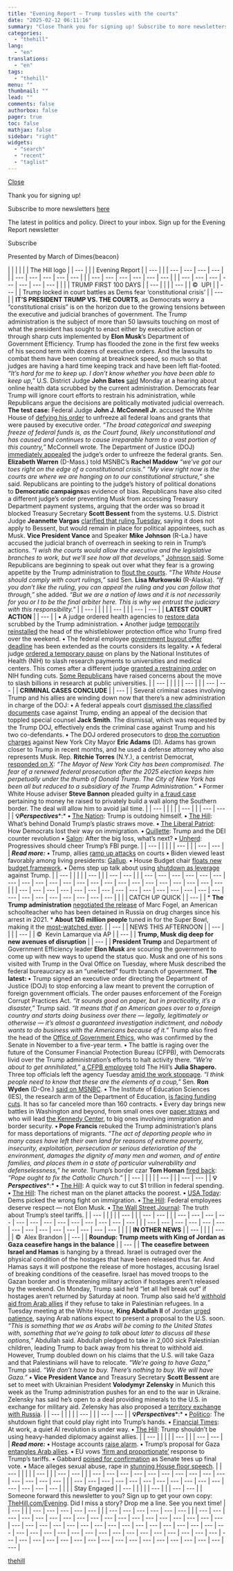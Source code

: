 ```yaml
---
title: "Evening Report — Trump tussles with the courts"
date: "2025-02-12 06:11:16"
summary: "Close Thank you for signing up! Subscribe to more newsletters here The latest in politics and policy. Direct to your inbox. Sign up for the Evening Report newsletter Subscribe 96sup, sub { font-size: 100% !important; } sup { mso-text-raise:10% } sub { mso-text-raise:-10% } Presented by March of Dimes{beacon} Evening..."
categories:
  - "thehill"
lang:
  - "en"
translations:
  - "en"
tags:
  - "thehill"
menu: ""
thumbnail: ""
lead: ""
comments: false
authorbox: false
pager: true
toc: false
mathjax: false
sidebar: "right"
widgets:
  - "search"
  - "recent"
  - "taglist"
---
```


[Close](#sailthru-signup-widget)

Thank you for signing up!

Subscribe to more newsletters [here](http://nxslink.thehill.com/join/7aa/signup)


The latest in politics and policy.
Direct to your inbox.
Sign up for the Evening Report newsletter















Subscribe







Presented by March of Dimes{beacon}

| | | | | | The Hill logo | | --- | | | Evening Report | | --- | | | --- | --- | --- | --- | | | --- | --- | --- | --- | --- | | | --- | --- | --- | --- | --- | --- | | | --- | --- | --- | --- | --- | --- | --- |  | | | TRUMP FIRST 100 DAYS | | --- |  |  | | --- |  | ©  UPI | | --- |  | Trump locked in court battles as Dems fear ‘constitutional crisis’ | | --- |  | **IT’S PRESIDENT TRUMP VS. THE COURTS**, as Democrats worry a “constitutional crisis” is on the horizon due to the growing tensions between the executive and judicial branches of government.    The Trump administration is the subject of more than 50 lawsuits touching on most of what the president has sought to enact either by executive action or through sharp cuts implemented by **Elon Musk**’s Department of Government Efficiency.    Trump has flooded the zone in the first few weeks of his second term with dozens of executive orders. And the lawsuits to combat them have been coming at breakneck speed, so much so that judges are having a hard time keeping track and have been left flat-footed.    *“It’s hard for me to keep up. I don’t know whether you have been able to keep up,”* U.S. District Judge **John Bates** [said](https://thehill.com/regulation/court-battles/5139189-trump-administration-legal-challenges/?email=2bd1ac6da700241a5d265ad2552e521de17fb0a4&emaila=29a3bf909662b52e722ab9fa8cfe64ca&emailb=7d7168def837475e171e85ff6c1d865452fcebe7dfd653fc8df6c0ec1815818f&utm_source=Sailthru&utm_medium=email&utm_campaign=02.11.25EL-News%20Alert-Trump%20courts) Monday at a hearing about online health data scrubbed by the current administration.    Democrats fear Trump will ignore court efforts to restrain his administration, while Republicans argue the decisions are politically motivated judicial overreach.    **The test case:**    Federal Judge **John J. McConnell Jr.** accused the White House of [defying his order](https://thehill.com/regulation/court-battles/5136255-trump-federal-funding-freeze-comply/) to unfreeze all federal loans and grants that were paused by executive order.    *“The broad categorical and sweeping freeze of federal funds is, as the Court found, likely unconstitutional and has caused and continues to cause irreparable harm to a vast portion of this country,”* McConnell wrote.    The Department of Justice (DOJ) [immediately appealed](https://thehill.com/regulation/court-battles/5136833-trump-administration-appeals-order-federal-grants-freeze/) the judge’s order to unfreeze the federal grants.    Sen. **Elizabeth Warren** (D-Mass.) told MSNBC’s **Rachel Maddow** *“we’ve got our toes right on the edge of a constitutional crisis.”*    *“My view right now is the courts are where we are hanging on to our constitutional structure,”* she said.    Republicans are pointing to the judge’s history of political donations to **Democratic campaigns**as evidence of bias.    Republicans have also cited a different judge’s order preventing Musk from accessing Treasury Department payment systems, arguing that the order was so broad it blocked Treasury Secretary **Scott Bessent** from the systems.    U.S. District Judge **Jeannette Vargas** [clarified that ruling Tuesday](https://thehill.com/regulation/court-battles/5138733-judge-ruling-doge-treasury/), saying it does not apply to Bessent, but would remain in place for political appointees, such as Musk.    **Vice President Vance** and Speaker **Mike Johnson** (R-La.) have accused the judicial branch of overreach in seeking to rein in Trump’s actions.    *“I wish the courts would allow the executive and the legislative branches to work, but we’ll see how all that develops,”* [Johnson said](https://thehill.com/homenews/house/5137001-johnson-courts-trump-administration-congress/).    Some Republicans are beginning to speak out over what they fear is a growing appetite by the Trump administration to [flout the courts](https://thehill.com/regulation/court-battles/5138387-mike-rounds-trump-administration-court-rulings/).    *“The White House should comply with court rulings,”* said Sen. **Lisa Murkowski** (R-Alaska).    *“If you don’t like the ruling, you can appeal the ruling and you can follow that through,”* she added. *“But we are a nation of laws and it is not necessarily for you or I to be the final arbiter here. This is why we entrust the judiciary with this responsibility.”* | | --- |  | |  | | --- | | | --- | --- |  | **LATEST COURT ACTION** | | --- |  | **•** A judge ordered health agencies to [restore data](https://thehill.com/regulation/court-battles/5138505-judge-trump-administration-federal-health-agencies-data-restoration/) scrubbed by the Trump administration.    **•** Another judge [temporarily reinstalled](https://thehill.com/regulation/court-battles/5137487-judge-whistleblower-protection-office/?tbref=hp) the head of the whistleblower protection office who Trump fired over the weekend.    **•** The federal employee [government buyout offer deadline](https://thehill.com/regulation/court-battles/5136860-federal-judge-extends-buyout-deadline/) has been extended as the courts considers its legality.    **•** A federal judge [ordered a temporary pause](https://thehill.com/policy/healthcare/5138712-nih-research-funding-pause-trump/) on plans by the National Institutes of Health (NIH) to slash research payments to universities and medical centers. This comes after a different judge [granted a restraining order](https://thehill.com/policy/healthcare/5137047-federal-judge-restrains-nih-research/) on NIH funding cuts. [Some Republicans](https://thehill.com/policy/healthcare/5136846-collins-britt-nih-indirect-cost-cuts/?tbref=hp) have raised concerns about the move to slash billions in research at public universities. | | --- |  | |  | | --- | | | --- | --- |  | **CRIMINAL CASES CONCLUDE** | | --- |  | Several criminal cases involving Trump and his allies are winding down now that there’s a new administration in charge of the DOJ:    **•** A federal appeals court [dismissed the classified documents](https://thehill.com/regulation/court-battles/5138084-mar-a-lago-documents-case-dismissed/) case against Trump, ending an appeal of the decision that toppled special counsel **Jack Smith**. The dismissal, which was requested by the Trump DOJ, effectively ends the criminal case against Trump and his two co-defendants.    **•** The DOJ ordered prosecutors to [drop the corruption charges](https://thehill.com/homenews/5137361-doj-charges-nyc-mayor-eric-adams/?tbref=hp) against New York City Mayor **Eric Adams** (D). Adams has grown closer to Trump in recent months, and he used a defense attorney who also represents Musk.    Rep. **Ritchie Torres** (N.Y.), a centrist Democrat, [responded on X](https://x.com/RitchieTorres/status/1889394529435816362):    *“The Mayor of New York City has been compromised. The fear of a renewed federal prosecution after the 2025 election keeps him perpetually under the thumb of Donald Trump. The City of New York has been all but reduced to a subsidiary of the Trump Administration.”*    **•** Former White House adviser **Steve Bannon** pleaded guilty in [a fraud case](https://thehill.com/regulation/court-battles/5138256-steve-bannon-guilty-plea-border-wall-fraud/) pertaining to money he raised to privately build a wall along the Southern border. The deal will allow him to avoid jail time. | | --- |  | |  | | --- | | | --- | --- |  | **💡*Perspectives****:*  **•** [The Nation](https://www.msn.com/en-us/news/opinion/trump-is-outdoing-himself/ar-AA1yOdZ5): Trump is outdoing himself.  **•** [The Hill](https://thehill.com/homenews/administration/5136667-paper-straw-ban-backlash/): What’s behind Donald Trump’s plastic straws move.  **•** [The Liberal Patriot](https://www.liberalpatriot.com/p/how-democrats-lost-their-way-on-immigration?): How Democrats lost their way on immigration.  **•** [Quillette](https://quillette.com/2025/02/08/trump-and-the-dei-counter-revolution-affirmative-action-civil-rights/): Trump and the DEI counter revolution  **•** [Salon](https://www.salon.com/2025/02/09/after-the-big-loss-whats-next-an-open-letter-to-the-democratic-party/): After the big loss, what’s next?  **•** [Unherd](https://unherd.com/2025/02/progressives-should-cheer-trumps-fbi-purge/): Progressives should cheer Trump’s FBI purge. | | --- |  | |  | | --- | | | --- | --- |  | ***Read more:***  **•** Trump, allies [ramp up attacks](https://thehill.com/homenews/administration/5137035-trump-musk-vance-attack-courts-judges/%5C) on courts  **•** Biden viewed least favorably among living presidents: [Gallup](https://news.gallup.com/poll/656330/obama-best-liked-among-living-presidents-biden-least.aspx).  **•** House Budget chair [floats new budget framework](https://thehill.com/homenews/house/5138239-house-budget-chair-framework-trump-agenda/).  **•** Dems step up talk about using [shutdown as leverage](https://thehill.com/homenews/senate/5137121-democrats-threaten-shutdown-over-trump-musk-efforts/) against Trump. | | --- |  | |  | | --- | | | --- | --- | | | --- | --- | --- | --- | --- | --- | --- | --- | --- | --- | --- | --- | --- | --- | --- | --- | --- | --- | --- | --- | --- | --- | | | --- | --- | --- | --- | --- | --- | --- | --- | --- | --- | --- | --- | --- | --- | --- | --- | --- | --- | --- | --- | --- | --- | --- |  | | | CATCH UP QUICK | | --- |  | * **The Trump administration** [negotiated the release](https://thehill.com/homenews/administration/5138791-trump-russia-detainee-release-fogel/) of Marc Fogel, an American schoolteacher who has been detained in Russia on drug charges since his arrest in 2021. * **About 126 million people** tuned in for the Super Bowl, making it the [most-watched ever](https://variety.com/2025/tv/news/super-bowl-2025-ratings-viewers-1236302721/). | | --- |  | NEWS THIS AFTERNOON | | --- |  |  | | --- |  | ©  Kevin Lamarque via AP | | --- |  | **Trump, Musk dig deep for new avenues of disruption** | | --- |  | **President Trump** and Department of Government Efficiency leader **Elon Musk** are scouring the government to come up with new ways to upend the status quo.    Musk and one of his sons visited with Trump in the Oval Office on Tuesday, where Musk described the federal bureaucracy as an “unelected” fourth branch of government.    **The latest:**    **•** Trump signed an executive order directing the Department of Justice (DOJ) to stop enforcing a law meant to prevent the corruption of foreign government officials. The order pauses enforcement of the Foreign Corrupt Practices Act.    *“It sounds good on paper, but in practicality, it’s a disaster,”* Trump said. *“It means that if an American goes over to a foreign country and starts doing business over there — legally, legitimately or otherwise — it’s almost a guaranteed investigation indictment, and nobody wants to do business with the Americans because of it.”*    Trump also fired the head of the [Office of Government Ethics](https://thehill.com/homenews/administration/5136935-trump-fires-oge-chief/?tbref=hp), who was confirmed by the Senate in November to a five-year term.    **•** The battle is raging over the future of the Consumer Financial Protection Bureau (CFPB), with Democrats livid over the Trump administration’s efforts to halt activity there.    *“We’re about to get annihilated,”* [a CFPB employee](https://thehill.com/business/5136827-trump-administration-targets-cfpb/) told The Hill’s **Julia Shapero.**    Three top officials left the agency Tuesday [amid the work stoppage](https://thehill.com/business/5138429-cfpb-resignations-bureau-shutdown/).    *“I think people need to know that these are the elements of a coup,”* Sen. **Ron Wyden** (D-Ore.) [said on MSNBC](https://thehill.com/homenews/administration/5137891-ron-wyden-elon-musk-doge-payment-systems-access/).    **•** The Institute of Education Sciences (IES), the research arm of the Department of Education, [is facing funding cuts](https://thehill.com/homenews/education/5138004-education-department-research-arm-doge-review/). It has so far canceled more than 160 contracts.    **•** Every day brings new battles in Washington and beyond, from small ones over [paper straws](https://thehill.com/homenews/ap/ap-business/ap-back-to-plastic-trump-pushes-for-plastic-straws-as-he-declares-paper-ones-dont-work-2/?) and who will lead [the Kennedy Center](https://thehill.com/homenews/administration/5137022-trump-names-grenell-kennedy-center/?tbref=hp), to big ones involving immigration and border security.    **• Pope Francis** rebuked the Trump administration’s plans for mass deportations of migrants.    *“The act of deporting people who in many cases have left their own land for reasons of extreme poverty, insecurity, exploitation, persecution or serious deterioration of the environment, damages the dignity of many men and women, and of entire families, and places them in a state of particular vulnerability and defenselessness,” he wrote.*    Trump’s border czar **Tom Homan** [fired back](https://thehill.com/homenews/administration/5138182-trump-immigration-enforcement-criticism/):    *“Pope ought to fix the Catholic Church.”* | | --- |  | |  | | --- | | | --- | --- |  | **💡*Perspectives****:*  **•** [The Hill](https://thehill.com/opinion/5137645-trump-cuts-federal-taxes/): A quick way to cut $1 trillion in federal spending.  **•** [The Hill](https://thehill.com/opinion/5137639-trump-shuts-down-usaid/): The richest man on the planet attacks the poorest.  **•** [USA Today](https://www.usatoday.com/story/opinion/columnist/2025/02/09/trump-immigration-plan-bondi-sanctuary-cities-democrats/78257687007/): Dems picked the wrong fight on immigration.  **•** [The Hill](https://thehill.com/opinion/national-security/5136698-federal-employees-deserve-respect-not-elon-musk/): Federal employees deserve respect — not Elon Musk.  **•** [The Wall Street Journal](https://www.wsj.com/opinion/donald-trump-25-percent-tariffs-steel-aluminum-manufacturing-business-28c1f839?): The truth about Trump’s steel tariffs. | | --- |  | |  | | --- | | | --- | --- | | | --- | --- | --- | --- | --- | --- | --- | --- | --- | --- | --- | --- | --- | | | --- | --- | --- | --- | --- | --- | --- | --- | --- | --- | --- | --- | --- | --- |  | | | **IN OTHER NEWS** | | --- |  |  | | --- |  | ©  Alex Brandon | | --- |  | **Roundup: Trump meets with King of Jordan as Gaza ceasefire hangs in the balance** | | --- |  | **The ceasefire between Israel and Hamas** is hanging by a thread.    Israel is outraged over the physical condition of the hostages that have been released thus far. And Hamas says it will postpone the release of more hostages, accusing Israel of breaking conditions of the ceasefire.    Israel has moved troops to the Gazan border and is threatening military action if hostages aren’t released by the weekend. On Monday, Trump said he’d “let all hell break out” if hostages aren’t returned by Saturday at noon.    Trump also said he’d [withhold aid from Arab allies](https://thehill.com/homenews/administration/5137309-trump-jordan-egypt-aid/?tbref=hp) if they refuse to take in Palestinian refugees.    In a Tuesday meeting at the White House, **King Abdullah II** of Jordan [urged patience](https://thehill.com/homenews/5138703-king-of-jordan-urges-patience-as-trump-presses-gaza-takeover/), saying Arab nations expect to present a proposal to the U.S. soon.    *“This is something that we as Arabs will be coming to the United States with, something that we’re going to talk about later to discuss all these options,”* Abdullah said.    Abdullah pledged to take in 2,000 sick Palestinian children, leading Trump to back away from his threat to withhold aid.    However, Trump doubled down on his claims that the U.S. will take Gaza and that Palestinians will have to relocate.    *“We’re going to have Gaza,”* Trump said. *“We don’t have to buy. There’s nothing to buy. We will have Gaza.”*    **•** **Vice President Vance** and Treasury Secretary **Scott Bessent** are set to meet with Ukrainian President **Volodymyr Zelensky** in Munich this week as the Trump administration pushes for an end to the war in Ukraine.    Zelensky has said he’s open to a deal providing minerals to the U.S. in exchange for military aid. Zelensky has also proposed a [territory exchange with Russia](https://thehill.com/policy/international/5138384-zelensky-russia-ukraine-war-trump-putin-vance-munich/). | | --- |  | |  | | --- | | | --- | --- |  | **💡*Perspectives****:*  **•** [Politico](https://www.politico.com/news/magazine/2025/02/10/democrats-government-shutdown-column-00203440?): The shutdown fight that could play right into Trump’s hands.  **•** [Financial Times](https://www.ft.com/content/814eee2a-329c-423a-824d-de98aae2886d?segmentId=b385c2ad-87ed-d8ff-aaec-0f8435cd42d9): At work, a quiet AI revolution is under way.  **•** [The Hill](https://thehill.com/opinion/white-house/5136531-us-panama-canal-china/mlite/): Trump shouldn’t be using heavy-handed diplomacy against allies. | | --- |  | |  | | --- | | | --- | --- |  | ***Read more:***  **•** Hostage accounts [raise alarm](https://www.wsj.com/world/middle-east/hostage-accounts-raise-alarm-about-how-long-those-left-in-gaza-can-survive-6edbc924).  **•** Trump’s proposal for Gaza [entangles Arab allies](https://thehill.com/homenews/administration/5136991-trumps-proposal-for-gaza-entangles-arab-allies/).  **•** EU vows [‘firm and proportionate’](https://www.politico.eu/article/von-der-leyen-vows-firm-and-proportionate-answer-to-trumps-tariffs/) response to Trump’s tariffs.  **•** Gabbard [poised for confirmation](https://thehill.com/homenews/senate/5137083-tulsi-gabbard-nomination-dni-advances/) as Senate tees up final vote.  **•** Mace alleges sexual abuse, rape in [stunning House floor speech](https://thehill.com/homenews/house/5137557-nancy-mace-abuse-floor-speech/). | | --- |  | |  | | --- | | | --- | --- | | | --- | --- | --- | --- | --- | --- | --- | --- | --- | --- | --- | --- | --- | --- | | | --- | --- | --- | --- | --- | --- | --- | --- | --- | --- | --- | --- | --- | --- | --- |  | | | Stay Engaged | | --- |  | |  | | --- | | | --- | --- |  | Someone forward this newsletter to you? Sign up to get your own copy: [TheHill.com/Evening](https://nxslink.thehill.com/join/signup). Did I miss a story? Drop me a line. See you next time! | | --- | | | --- | --- | --- | --- | --- | | | --- | --- | --- | --- | --- | --- | |
| --- | --- | --- | --- | --- | --- | --- | --- | --- | --- | --- | --- | --- | --- | --- | --- | --- | --- | --- | --- | --- | --- | --- | --- | --- | --- | --- | --- | --- | --- | --- | --- | --- | --- | --- | --- | --- | --- | --- | --- | --- | --- | --- | --- | --- | --- | --- | --- | --- | --- | --- | --- | --- | --- | --- | --- | --- | --- | --- | --- | --- | --- | --- | --- | --- | --- |

[thehill](https://thehill.com/newsletters/evening-report/5139368-trump-courts-judiciary-doge-musk-treasury-jordan-gaza/)
